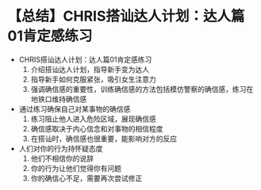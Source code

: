 # 【总结】CHRIS搭讪达人计划：达人篇01肯定感练习

-   CHRIS搭讪达人计划：达人篇01肯定感练习
    1.  介绍搭讪达人计划，指导新手变为达人
    2.  指导新手如何克服紧张，吸引女生注意力
    3.  强调确信感的重要性，训练确信感的方法包括模仿警察的确信感，练习在地铁口维持确信感
-   通过练习确保自己对某事物的确信感
    1.  练习阻止他人进入危险区域，展现确信感
    2.  确信感取决于内心信念和对事物的相信程度
    3.  在搭讪时，确信感也很重要，能影响对方的反应
-   人们对你的行为持怀疑态度
    1.  他们不相信你的说辞
    2.  你的行为让他们觉得你有问题
    3.  你的确信心不足，需要再次尝试修正